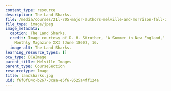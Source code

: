```yaml
---
content_type: resource
description: The Land Sharks.
file: /media/courses/21l-705-major-authors-melville-and-morrison-fall-2003/f6f0f04cb2673caae5f68525a4ff124a_landsharks.jpg
file_type: image/jpeg
image_metadata:
  caption: The Land Sharks.
  credit: Image courtesy of D. H. Strother, "A Summer in New England," in Harper's
    Monthly Magazine XXI (June 1860), 16.
  image-alt: The Land Sharks.
learning_resource_types: []
ocw_type: OCWImage
parent_title: Melville Images
parent_type: CourseSection
resourcetype: Image
title: landsharks.jpg
uid: f6f0f04c-b267-3caa-e5f6-8525a4ff124a
---
```

